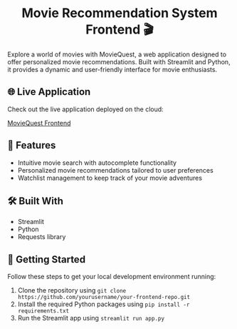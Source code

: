 <!-- Heading for the Project Title -->
<h1 align="center">Movie Recommendation System Frontend 🎬</h1>

<!-- Description -->
<p>Explore a world of movies with MovieQuest, a web application designed to offer personalized movie recommendations. Built with Streamlit and Python, it provides a dynamic and user-friendly interface for movie enthusiasts.</p>

<!-- Live Application Link -->
<h2>🌐 Live Application</h2>
<p>Check out the live application deployed on the cloud:</p>
<p><a href="#[your-frontend-link](https://frontend-a2-62asncaisq-oa.a.run.app)" target="_blank">MovieQuest Frontend</a></p>

<!-- Features -->
<h2>🚀 Features</h2>
<ul>
  <li>Intuitive movie search with autocomplete functionality</li>
  <li>Personalized movie recommendations tailored to user preferences</li>
  <li>Watchlist management to keep track of your movie adventures</li>
</ul>

<!-- Technologies Used -->
<h2>🛠️ Built With</h2>
<ul>
  <li>Streamlit</li>
  <li>Python</li>
  <li>Requests library</li>
</ul>

<!-- Getting Started -->
<h2>🏁 Getting Started</h2>
<p>Follow these steps to get your local development environment running:</p>
<ol>
  <li>Clone the repository using <code>git clone https://github.com/yourusername/your-frontend-repo.git</code></li>
  <li>Install the required Python packages using <code>pip install -r requirements.txt</code></li>
  <li>Run the Streamlit app using <code>streamlit run app.py</code></li>
</ol>
